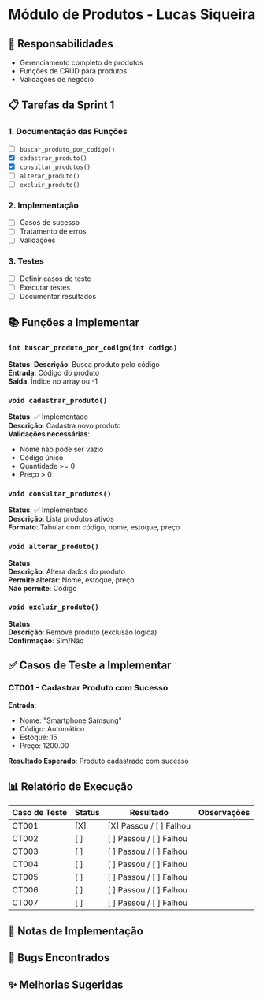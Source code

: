 # Módulo de Produtos - Lucas Siqueira

## 🎯 Responsabilidades
- Gerenciamento completo de produtos
- Funções de CRUD para produtos
- Validações de negócio

## 📋 Tarefas da Sprint 1

### 1. Documentação das Funções
- [ ] `buscar_produto_por_codigo()`
- [X] `cadastrar_produto()`
- [X] `consultar_produtos()`
- [ ] `alterar_produto()`
- [ ] `excluir_produto()`

### 2. Implementação
- [ ] Casos de sucesso
- [ ] Tratamento de erros
- [ ] Validações

### 3. Testes
- [ ] Definir casos de teste
- [ ] Executar testes
- [ ] Documentar resultados

## 📚 Funções a Implementar

### `int buscar_produto_por_codigo(int codigo)`
**Status**: 
**Descrição**: Busca produto pelo código  
**Entrada**: Código do produto  
**Saída**: Índice no array ou -1  

### `void cadastrar_produto()`
**Status**: ✅ Implementado  
**Descrição**: Cadastra novo produto  
**Validações necessárias**:
- Nome não pode ser vazio
- Código único
- Quantidade >= 0
- Preço > 0

### `void consultar_produtos()`
**Status**: ✅ Implementado   
**Descrição**: Lista produtos ativos  
**Formato**: Tabular com código, nome, estoque, preço

### `void alterar_produto()`
**Status**:  
**Descrição**: Altera dados do produto  
**Permite alterar**: Nome, estoque, preço  
**Não permite**: Código

### `void excluir_produto()`
**Status**:   
**Descrição**: Remove produto (exclusão lógica)  
**Confirmação**: Sim/Não

## ✅ Casos de Teste a Implementar

### CT001 - Cadastrar Produto com Sucesso
**Entrada**:
- Nome: "Smartphone Samsung"
- Código: Automático
- Estoque: 15
- Preço: 1200.00

**Resultado Esperado**: Produto cadastrado com sucesso

## 📊 Relatório de Execução
<!-- A ser preenchido durante a execução dos testes -->

| Caso de Teste | Status | Resultado | Observações |
|---------------|--------|-----------|-------------|
| CT001 | [X] | [X] Passou / [ ] Falhou | |
| CT002 | [ ] | [ ] Passou / [ ] Falhou | |
| CT003 | [ ] | [ ] Passou / [ ] Falhou | |
| CT004 | [ ] | [ ] Passou / [ ] Falhou | |
| CT005 | [ ] | [ ] Passou / [ ] Falhou | |
| CT006 | [ ] | [ ] Passou / [ ] Falhou | |
| CT007 | [ ] | [ ] Passou / [ ] Falhou | |

## 📝 Notas de Implementação
<!-- Adicionar observações durante o desenvolvimento -->

## 🐛 Bugs Encontrados
<!-- Documentar problemas encontrados -->

## ✨ Melhorias Sugeridas
<!-- Sugestões para versões futuras -->
